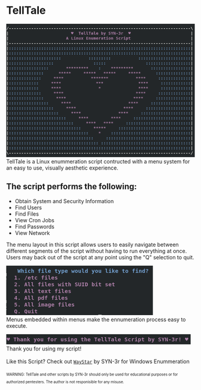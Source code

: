 # TellTale
![Screenshot](Ascii_art.png)  
TellTale is a Linux enummeration script contructed with a menu system for an easy to use, visually aesthetic experience.  

 ## The script performs the following:
- Obtain System and Security Information
- Find Users
- Find Files
- View Cron Jobs
- Find Passwords
- View Network
  
The menu layout in this script allows users to easily navigate between different segments of the script without having to run everything at once.
Users may back out of the script at any point using the "Q" selection to quit.
  
![Screenshot](File_menu.png)  
Menus embedded within menus make the ennumeration process easy to execute.
  
![Screenshot](Thank_you.png)  
Thank you for using my script!
<br> <br>
Like this Script? Check out [`WayStar`](https://github.com/SYN-3r/WayStar/tree/main) by SYN-3r for Windows Enummeration
<br><br>
<sub><sup> WARNING: TellTale and other scripts by SYN-3r should only be used for educational purposes or for authorized pentesters. The author is not responisible for any misuse.</sup></sub>
